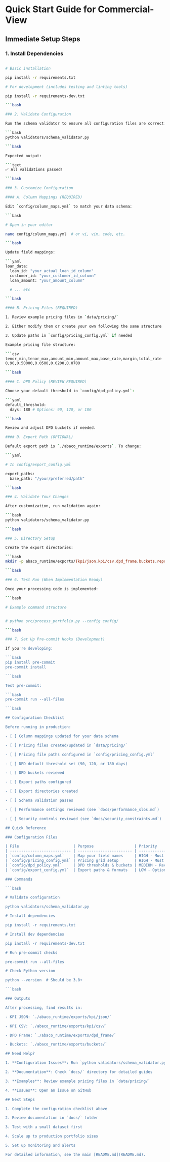 # Quick Start Guide for Commercial-View

## Immediate Setup Steps

### 1. Install Dependencies

```bash

# Basic installation

pip install -r requirements.txt

# For development (includes testing and linting tools)

pip install -r requirements-dev.txt

```bash

### 2. Validate Configuration

Run the schema validator to ensure all configuration files are correct:

```bash
python validators/schema_validator.py

```bash

Expected output:

```text
✅ All validations passed!

```bash

### 3. Customize Configuration

#### A. Column Mappings (REQUIRED)

Edit `config/column_maps.yml` to match your data schema:

```bash

# Open in your editor

nano config/column_maps.yml  # or vi, vim, code, etc.

```bash

Update field mappings:

```yaml
loan_data:
  loan_id: "your_actual_loan_id_column"
  customer_id: "your_customer_id_column"
  loan_amount: "your_amount_column"

  # ... etc

```bash

#### B. Pricing Files (REQUIRED)

1. Review example pricing files in `data/pricing/`

2. Either modify them or create your own following the same structure

3. Update paths in `config/pricing_config.yml` if needed

Example pricing file structure:

```csv
tenor_min,tenor_max,amount_min,amount_max,base_rate,margin,total_rate
0,90,0,50000,0.0500,0.0200,0.0700

```bash

#### C. DPD Policy (REVIEW REQUIRED)

Choose your default threshold in `config/dpd_policy.yml`:

```yaml
default_threshold:
  days: 180 # Options: 90, 120, or 180

```bash

Review and adjust DPD buckets if needed.

#### D. Export Path (OPTIONAL)

Default export path is `./abaco_runtime/exports`. To change:

```yaml

# In config/export_config.yml

export_paths:
  base_path: "/your/preferred/path"

```bash

### 4. Validate Your Changes

After customization, run validation again:

```bash
python validators/schema_validator.py

```bash

### 5. Directory Setup

Create the export directories:

```bash
mkdir -p abaco_runtime/exports/{kpi/json,kpi/csv,dpd_frame,buckets,reports,archive}

```bash

### 6. Test Run (When Implementation Ready)

Once your processing code is implemented:

```bash

# Example command structure


# python src/process_portfolio.py --config config/

```bash

### 7. Set Up Pre-commit Hooks (Development)

If you're developing:

```bash
pip install pre-commit
pre-commit install

```bash

Test pre-commit:

```bash
pre-commit run --all-files

```bash

## Configuration Checklist

Before running in production:

- [ ] Column mappings updated for your data schema

- [ ] Pricing files created/updated in `data/pricing/`

- [ ] Pricing file paths configured in `config/pricing_config.yml`

- [ ] DPD default threshold set (90, 120, or 180 days)

- [ ] DPD buckets reviewed

- [ ] Export paths configured

- [ ] Export directories created

- [ ] Schema validation passes

- [ ] Performance settings reviewed (see `docs/performance_slos.md`)

- [ ] Security controls reviewed (see `docs/security_constraints.md`)

## Quick Reference

### Configuration Files

| File                        | Purpose                  | Priority                 |
| --------------------------- | ------------------------ | ------------------------ |
| `config/column_maps.yml`    | Map your field names     | HIGH - Must customize    |
| `config/pricing_config.yml` | Pricing grid setup       | HIGH - Must configure    |
| `config/dpd_policy.yml`     | DPD thresholds & buckets | MEDIUM - Review required |
| `config/export_config.yml`  | Export paths & formats   | LOW - Optional           |

### Commands

```bash

# Validate configuration

python validators/schema_validator.py

# Install dependencies

pip install -r requirements.txt

# Install dev dependencies

pip install -r requirements-dev.txt

# Run pre-commit checks

pre-commit run --all-files

# Check Python version

python --version  # Should be 3.8+

```bash

### Outputs

After processing, find results in:

- KPI JSON: `./abaco_runtime/exports/kpi/json/`

- KPI CSV: `./abaco_runtime/exports/kpi/csv/`

- DPD Frame: `./abaco_runtime/exports/dpd_frame/`

- Buckets: `./abaco_runtime/exports/buckets/`

## Need Help?

1. **Configuration Issues**: Run `python validators/schema_validator.py` for detailed error messages

2. **Documentation**: Check `docs/` directory for detailed guides

3. **Examples**: Review example pricing files in `data/pricing/`

4. **Issues**: Open an issue on GitHub

## Next Steps

1. Complete the configuration checklist above

2. Review documentation in `docs/` folder

3. Test with a small dataset first

4. Scale up to production portfolio sizes

5. Set up monitoring and alerts

For detailed information, see the main [README.md](README.md).
